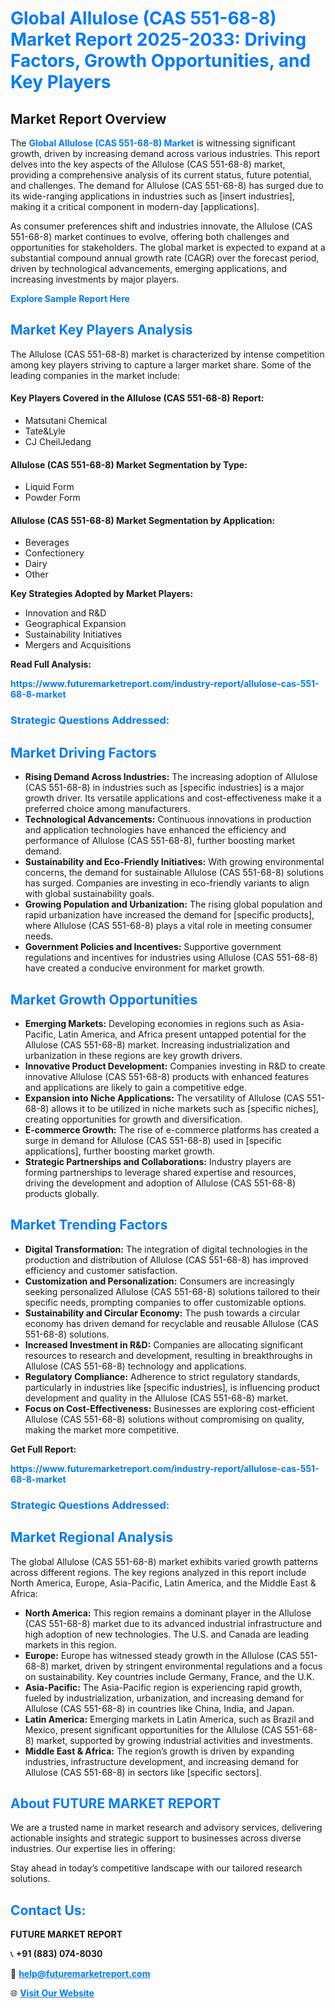 <h1 style="color: #007BFF;">Global Allulose (CAS 551-68-8) Market Report 2025-2033: Driving Factors, Growth Opportunities, and Key Players</h1>

<section id="overview">
<h2>Market Report Overview</h2>
<p>The <a href="https://www.futuremarketreport.com/industry-report/allulose-cas-551-68-8-market" style="color: #007BFF; text-decoration: none;"><strong>Global Allulose (CAS 551-68-8) Market</strong></a> is witnessing significant growth, driven by increasing demand across various industries. This report delves into the key aspects of the Allulose (CAS 551-68-8) market, providing a comprehensive analysis of its current status, future potential, and challenges. The demand for Allulose (CAS 551-68-8) has surged due to its wide-ranging applications in industries such as [insert industries], making it a critical component in modern-day [applications].</p>
<p>As consumer preferences shift and industries innovate, the Allulose (CAS 551-68-8) market continues to evolve, offering both challenges and opportunities for stakeholders. The global market is expected to expand at a substantial compound annual growth rate (CAGR) over the forecast period, driven by technological advancements, emerging applications, and increasing investments by major players.</p>
</section>

<section id="overview">
<p><a href="https://www.futuremarketreport.com/request-sample/reportId=57075" style="color: #007BFF; text-decoration: none;"><strong>Explore Sample Report Here</strong></a></p>
</section>

<section id="key-players">
<h2 style="color: #007BFF;">Market Key Players Analysis</h2>
<p>The Allulose (CAS 551-68-8) market is characterized by intense competition among key players striving to capture a larger market share. Some of the leading companies in the market include:</p>
<h4>Key Players Covered in the Allulose (CAS 551-68-8) Report:</h4>
<ul><li>Matsutani Chemical</li><li>Tate&amp;Lyle</li><li>CJ CheilJedang</li></ul>
<h4>Allulose (CAS 551-68-8) Market Segmentation by Type:</h4>
<ul><li>Liquid Form</li><li>Powder Form</li></ul>

<h4>Allulose (CAS 551-68-8) Market Segmentation by Application:</h4>
<ul><li>Beverages</li><li>Confectionery</li><li>Dairy</li><li>Other</li></ul>
<p><strong>Key Strategies Adopted by Market Players:</strong></p>
<ul>
<li>Innovation and R&D</li>
<li>Geographical Expansion</li>
<li>Sustainability Initiatives</li>
<li>Mergers and Acquisitions</li>
</ul>
</section>

<section>
<p><strong>Read Full Analysis: </strong></p><a href="https://www.futuremarketreport.com/industry-report/allulose-cas-551-68-8-market" style="color: #007BFF; text-decoration: none;"><strong>https://www.futuremarketreport.com/industry-report/allulose-cas-551-68-8-market</strong></a>
<h3 style="color: #007BFF;">Strategic Questions Addressed:</h3>
</section>

<section id="driving-factors">
<h2 style="color: #007BFF;">Market Driving Factors</h2>
<ul>
<li><strong>Rising Demand Across Industries:</strong> The increasing adoption of Allulose (CAS 551-68-8) in industries such as [specific industries] is a major growth driver. Its versatile applications and cost-effectiveness make it a preferred choice among manufacturers.</li>
<li><strong>Technological Advancements:</strong> Continuous innovations in production and application technologies have enhanced the efficiency and performance of Allulose (CAS 551-68-8), further boosting market demand.</li>
<li><strong>Sustainability and Eco-Friendly Initiatives:</strong> With growing environmental concerns, the demand for sustainable Allulose (CAS 551-68-8) solutions has surged. Companies are investing in eco-friendly variants to align with global sustainability goals.</li>
<li><strong>Growing Population and Urbanization:</strong> The rising global population and rapid urbanization have increased the demand for [specific products], where Allulose (CAS 551-68-8) plays a vital role in meeting consumer needs.</li>
<li><strong>Government Policies and Incentives:</strong> Supportive government regulations and incentives for industries using Allulose (CAS 551-68-8) have created a conducive environment for market growth.</li>
</ul>
</section>

<section id="growth-opportunities">
<h2 style="color: #007BFF;">Market Growth Opportunities</h2>
<ul>
<li><strong>Emerging Markets:</strong> Developing economies in regions such as Asia-Pacific, Latin America, and Africa present untapped potential for the Allulose (CAS 551-68-8) market. Increasing industrialization and urbanization in these regions are key growth drivers.</li>
<li><strong>Innovative Product Development:</strong> Companies investing in R&D to create innovative Allulose (CAS 551-68-8) products with enhanced features and applications are likely to gain a competitive edge.</li>
<li><strong>Expansion into Niche Applications:</strong> The versatility of Allulose (CAS 551-68-8) allows it to be utilized in niche markets such as [specific niches], creating opportunities for growth and diversification.</li>
<li><strong>E-commerce Growth:</strong> The rise of e-commerce platforms has created a surge in demand for Allulose (CAS 551-68-8) used in [specific applications], further boosting market growth.</li>
<li><strong>Strategic Partnerships and Collaborations:</strong> Industry players are forming partnerships to leverage shared expertise and resources, driving the development and adoption of Allulose (CAS 551-68-8) products globally.</li>
</ul>
</section>

<section id="trending-factors">
<h2 style="color: #007BFF;">Market Trending Factors</h2>
<ul>
<li><strong>Digital Transformation:</strong> The integration of digital technologies in the production and distribution of Allulose (CAS 551-68-8) has improved efficiency and customer satisfaction.</li>
<li><strong>Customization and Personalization:</strong> Consumers are increasingly seeking personalized Allulose (CAS 551-68-8) solutions tailored to their specific needs, prompting companies to offer customizable options.</li>
<li><strong>Sustainability and Circular Economy:</strong> The push towards a circular economy has driven demand for recyclable and reusable Allulose (CAS 551-68-8) solutions.</li>
<li><strong>Increased Investment in R&D:</strong> Companies are allocating significant resources to research and development, resulting in breakthroughs in Allulose (CAS 551-68-8) technology and applications.</li>
<li><strong>Regulatory Compliance:</strong> Adherence to strict regulatory standards, particularly in industries like [specific industries], is influencing product development and quality in the Allulose (CAS 551-68-8) market.</li>
<li><strong>Focus on Cost-Effectiveness:</strong> Businesses are exploring cost-efficient Allulose (CAS 551-68-8) solutions without compromising on quality, making the market more competitive.</li>
</ul>
</section>

<section>
<p><strong>Get Full Report: </strong></p><a href="https://www.futuremarketreport.com/industry-report/allulose-cas-551-68-8-market" style="color: #007BFF; text-decoration: none;"><strong>https://www.futuremarketreport.com/industry-report/allulose-cas-551-68-8-market</strong></a>
<h3 style="color: #007BFF;">Strategic Questions Addressed:</h3>
</section>


<section id="regional-analysis">
<h2 style="color: #007BFF;">Market Regional Analysis</h2>
<p>The global Allulose (CAS 551-68-8) market exhibits varied growth patterns across different regions. The key regions analyzed in this report include North America, Europe, Asia-Pacific, Latin America, and the Middle East & Africa:</p>
<ul>
<li><strong>North America:</strong> This region remains a dominant player in the Allulose (CAS 551-68-8) market due to its advanced industrial infrastructure and high adoption of new technologies. The U.S. and Canada are leading markets in this region.</li>
<li><strong>Europe:</strong> Europe has witnessed steady growth in the Allulose (CAS 551-68-8) market, driven by stringent environmental regulations and a focus on sustainability. Key countries include Germany, France, and the U.K.</li>
<li><strong>Asia-Pacific:</strong> The Asia-Pacific region is experiencing rapid growth, fueled by industrialization, urbanization, and increasing demand for Allulose (CAS 551-68-8) in countries like China, India, and Japan.</li>
<li><strong>Latin America:</strong> Emerging markets in Latin America, such as Brazil and Mexico, present significant opportunities for the Allulose (CAS 551-68-8) market, supported by growing industrial activities and investments.</li>
<li><strong>Middle East & Africa:</strong> The region’s growth is driven by expanding industries, infrastructure development, and increasing demand for Allulose (CAS 551-68-8) in sectors like [specific sectors].</li>
</ul>
</section>

<footer>
<h2 style="color: #007BFF;">About FUTURE MARKET REPORT</h2>
<p>We are a trusted name in market research and advisory services, delivering actionable insights and strategic support to businesses across diverse industries. Our expertise lies in offering:</p>

<p>Stay ahead in today’s competitive landscape with our tailored research solutions.</p>

<h2 style="color: #007BFF;">Contact Us:</h2>
<p><strong>FUTURE MARKET REPORT</strong></p>
<p>📞 <strong>+91 (883) 074-8030</strong></p>
<p>📧 <strong><a href="mailto:help@futuremarketreport.com" style="color: #007BFF;">help@futuremarketreport.com</a></strong></p>
<p>🌐 <strong><a href="https://www.futuremarketreport.com/" style="color: #007BFF;">Visit Our Website</a></strong></p>
</footer>